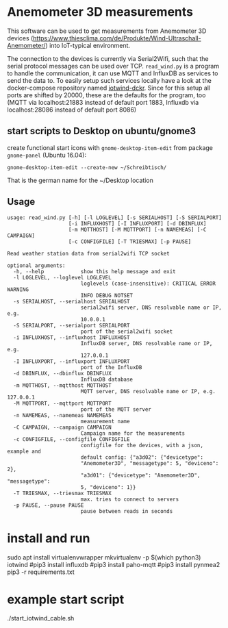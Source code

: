 
# Anemometer 3D measurements

This software can be used to get measurements from Anemometer 3D devices (https://www.thiesclima.com/de/Produkte/Wind-Ultraschall-Anemometer/) into IoT-typical environment.

The connection to the devices is currently via Serial2Wifi, such that the serial protocol messages can be used over TCP.
`read_wind.py` is a program to handle the communication, it can use MQTT and InfluxDB as services to send the data to.
To easily setup such services locally have a look at the docker-compose repository named [iotwind-dckr](https://github.com/Marwe/iotwind-dckr).
Since for this setup all ports are shifted by 20000, these are the defaults for the program, too (MQTT via localhost:21883 instead of default port 1883, Influxdb via localhost:28086 instead of default port 8086)


## start scripts to Desktop on ubuntu/gnome3

create functional start icons with `gnome-desktop-item-edit` from package `gnome-panel` (Ubuntu 16.04):
	
    gnome-desktop-item-edit --create-new ~/Schreibtisch/

That is the german name for the ~/Desktop location


## Usage

~~~
usage: read_wind.py [-h] [-l LOGLEVEL] [-s SERIALHOST] [-S SERIALPORT]
                    [-i INFLUXHOST] [-I INFLUXPORT] [-d DBINFLUX]
                    [-m MQTTHOST] [-M MQTTPORT] [-n NAMEMEAS] [-C CAMPAIGN]
                    [-c CONFIGFILE] [-T TRIESMAX] [-p PAUSE]

Read weather station data from serial2wifi TCP socket

optional arguments:
  -h, --help            show this help message and exit
  -l LOGLEVEL, --loglevel LOGLEVEL
                        loglevels (case-insensitive): CRITICAL ERROR WARNING
                        INFO DEBUG NOTSET
  -s SERIALHOST, --serialhost SERIALHOST
                        serial2wifi server, DNS resolvable name or IP, e.g.
                        10.0.0.1
  -S SERIALPORT, --serialport SERIALPORT
                        port of the serial2wifi socket
  -i INFLUXHOST, --influxhost INFLUXHOST
                        InfluxDB server, DNS resolvable name or IP, e.g.
                        127.0.0.1
  -I INFLUXPORT, --influxport INFLUXPORT
                        port of the InfluxDB
  -d DBINFLUX, --dbinflux DBINFLUX
                        InfluxDB database
  -m MQTTHOST, --mqtthost MQTTHOST
                        MQTT server, DNS resolvable name or IP, e.g. 127.0.0.1
  -M MQTTPORT, --mqttport MQTTPORT
                        port of the MQTT server
  -n NAMEMEAS, --namemeas NAMEMEAS
                        measurement name
  -C CAMPAIGN, --campaign CAMPAIGN
                        Campaign name for the measurements
  -c CONFIGFILE, --configfile CONFIGFILE
                        configfile for the devices, with a json, example and
                        default config: {"a3d02": {"devicetype":
                        "Anemometer3D", "messagetype": 5, "deviceno": 2},
                        "a3d01": {"devicetype": "Anemometer3D", "messagetype":
                        5, "deviceno": 1}}
  -T TRIESMAX, --triesmax TRIESMAX
                        max. tries to connect to servers
  -p PAUSE, --pause PAUSE
                        pause between reads in seconds
~~~

# install and run

sudo apt install virtualenvwrapper 
mkvirtualenv -p $(which python3) iotwind
#pip3 install influxdb
#pip3 install paho-mqtt
#pip3 install pynmea2
pip3 -r requirements.txt

# example start script
./start_iotwind_cable.sh

